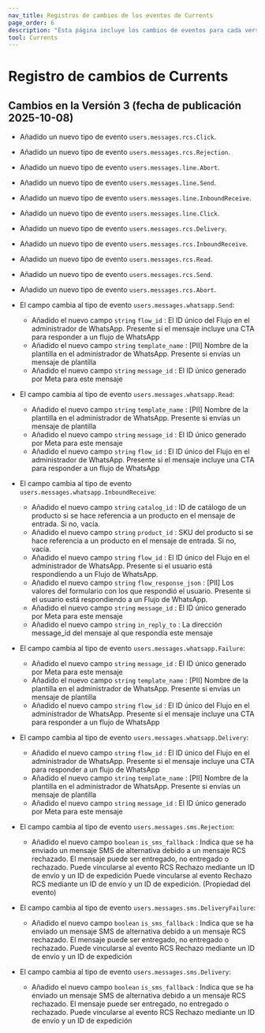 ```yaml
---
nav_title: Registros de cambios de los eventos de Currents
page_order: 6
description: "Esta página incluye los cambios de eventos para cada versión de Currents."
tool: Currents
---
```


# Registro de cambios de Currents

## Cambios en la Versión 3 (fecha de publicación 2025-10-08)

* Añadido un nuevo tipo de evento `users.messages.rcs.Click`.

* Añadido un nuevo tipo de evento `users.messages.rcs.Rejection`.

* Añadido un nuevo tipo de evento `users.messages.line.Abort`.

* Añadido un nuevo tipo de evento `users.messages.line.Send`.

* Añadido un nuevo tipo de evento `users.messages.line.InboundReceive`.

* Añadido un nuevo tipo de evento `users.messages.line.Click`.

* Añadido un nuevo tipo de evento `users.messages.rcs.Delivery`.

* Añadido un nuevo tipo de evento `users.messages.rcs.InboundReceive`.

* Añadido un nuevo tipo de evento `users.messages.rcs.Read`.

* Añadido un nuevo tipo de evento `users.messages.rcs.Send`.

* Añadido un nuevo tipo de evento `users.messages.rcs.Abort`.

* El campo cambia al tipo de evento `users.messages.whatsapp.Send`:
    * Añadido el nuevo campo `string` `flow_id` : El ID único del Flujo en el administrador de WhatsApp. Presente si el mensaje incluye una CTA para responder a un flujo de WhatsApp
    * Añadido el nuevo campo `string` `template_name` : [PII] Nombre de la plantilla en el administrador de WhatsApp. Presente si envías un mensaje de plantilla
    * Añadido el nuevo campo `string` `message_id` : El ID único generado por Meta para este mensaje

* El campo cambia al tipo de evento `users.messages.whatsapp.Read`:
    * Añadido el nuevo campo `string` `template_name` : [PII] Nombre de la plantilla en el administrador de WhatsApp. Presente si envías un mensaje de plantilla
    * Añadido el nuevo campo `string` `message_id` : El ID único generado por Meta para este mensaje
    * Añadido el nuevo campo `string` `flow_id` : El ID único del Flujo en el administrador de WhatsApp. Presente si el mensaje incluye una CTA para responder a un flujo de WhatsApp

* El campo cambia al tipo de evento `users.messages.whatsapp.InboundReceive`:
    * Añadido el nuevo campo `string` `catalog_id` : ID de catálogo de un producto si se hace referencia a un producto en el mensaje de entrada. Si no, vacía.
    * Añadido el nuevo campo `string` `product_id` : SKU del producto si se hace referencia a un producto en el mensaje de entrada. Si no, vacía.
    * Añadido el nuevo campo `string` `flow_id` : El ID único del Flujo en el administrador de WhatsApp. Presente si el usuario está respondiendo a un Flujo de WhatsApp.
    * Añadido el nuevo campo `string` `flow_response_json` : [PII] Los valores del formulario con los que respondió el usuario. Presente si el usuario está respondiendo a un Flujo de WhatsApp.
    * Añadido el nuevo campo `string` `message_id` : El ID único generado por Meta para este mensaje
    * Añadido el nuevo campo `string` `in_reply_to` : La dirección message_id del mensaje al que respondía este mensaje

* El campo cambia al tipo de evento `users.messages.whatsapp.Failure`:
    * Añadido el nuevo campo `string` `message_id` : El ID único generado por Meta para este mensaje
    * Añadido el nuevo campo `string` `template_name` : [PII] Nombre de la plantilla en el administrador de WhatsApp. Presente si envías un mensaje de plantilla
    * Añadido el nuevo campo `string` `flow_id` : El ID único del Flujo en el administrador de WhatsApp. Presente si el mensaje incluye una CTA para responder a un flujo de WhatsApp

* El campo cambia al tipo de evento `users.messages.whatsapp.Delivery`:
    * Añadido el nuevo campo `string` `flow_id` : El ID único del Flujo en el administrador de WhatsApp. Presente si el mensaje incluye una CTA para responder a un flujo de WhatsApp
    * Añadido el nuevo campo `string` `template_name` : [PII] Nombre de la plantilla en el administrador de WhatsApp. Presente si envías un mensaje de plantilla
    * Añadido el nuevo campo `string` `message_id` : El ID único generado por Meta para este mensaje

* El campo cambia al tipo de evento `users.messages.sms.Rejection`:
    * Añadido el nuevo campo `boolean` `is_sms_fallback` : Indica que se ha enviado un mensaje SMS de alternativa debido a un mensaje RCS rechazado. El mensaje puede ser entregado, no entregado o rechazado. Puede vincularse al evento RCS Rechazo mediante un ID de envío y un ID de expedición
Puede vincularse al evento Rechazo RCS mediante un ID de envío y un ID de expedición. (Propiedad del evento)

* El campo cambia al tipo de evento `users.messages.sms.DeliveryFailure`:
    * Añadido el nuevo campo `boolean` `is_sms_fallback` : Indica que se ha enviado un mensaje SMS de alternativa debido a un mensaje RCS rechazado. El mensaje puede ser entregado, no entregado o rechazado. Puede vincularse al evento RCS Rechazo mediante un ID de envío y un ID de expedición

* El campo cambia al tipo de evento `users.messages.sms.Delivery`:
    * Añadido el nuevo campo `boolean` `is_sms_fallback` : Indica que se ha enviado un mensaje SMS de alternativa debido a un mensaje RCS rechazado. El mensaje puede ser entregado, no entregado o rechazado. Puede vincularse al evento RCS Rechazo mediante un ID de envío y un ID de expedición

